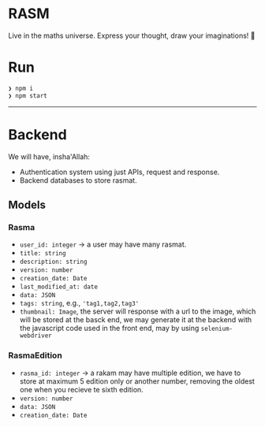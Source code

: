# RASM

Live in the maths universe. Express your thought, draw your imaginations! 💖

# Run

```js
❯ npm i
❯ npm start
```

---------------

# Backend

We will have, insha'Allah:

- Authentication system using just APIs, request and response.
- Backend databases to store rasmat.

## Models

### Rasma

- `user_id: integer` -> a user may have many rasmat.
- `title: string`
- `description: string`
- `version: number`
- `creation_date: Date`
- `last_modified_at: date`
- `data: JSON`
- `tags: string`, e.g., `'tag1,tag2,tag3'`
- `thumbnail: Image`, the server will response with a url to the image, which will be stored at the basck end, we may generate it at the backend with the javascript code used in the front end, may by using `selenium-webdriver`

### RasmaEdition

- `rasma_id: integer` -> a rakam may have multiple edition, we have to store at maximum 5 edition only or another number, removing the oldest one when you recieve te sixth edition.
- `version: number`
- `data: JSON`
- `creation_date: Date`
